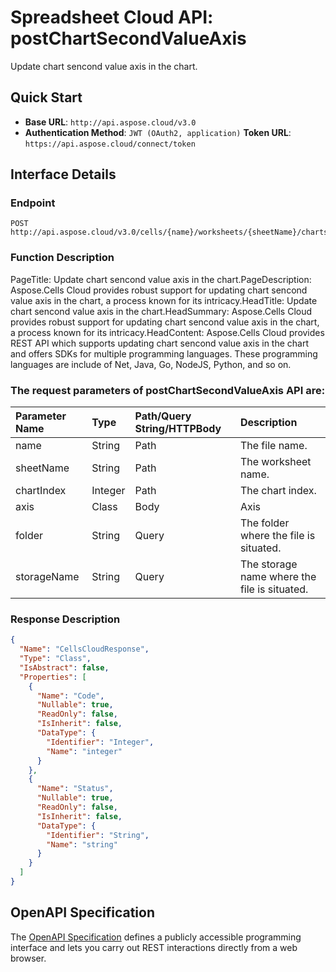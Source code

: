 # **Spreadsheet Cloud API: postChartSecondValueAxis**

Update chart sencond value axis in the chart. 


## **Quick Start**

- **Base URL**: `http://api.aspose.cloud/v3.0`
- **Authentication Method**: `JWT (OAuth2, application)`  **Token URL**: `https://api.aspose.cloud/connect/token`
## **Interface Details**

### **Endpoint** 

```
POST http://api.aspose.cloud/v3.0/cells/{name}/worksheets/{sheetName}/charts/{chartIndex}/secondvalueaxis
```
### **Function Description**
PageTitle: Update chart sencond value axis in the chart.PageDescription: Aspose.Cells Cloud provides robust support for updating chart sencond value axis in the chart, a process known for its intricacy.HeadTitle: Update chart sencond value axis in the chart.HeadSummary: Aspose.Cells Cloud provides robust support for updating chart sencond value axis in the chart, a process known for its intricacy.HeadContent: Aspose.Cells Cloud provides REST API which supports updating chart sencond value axis in the chart and offers SDKs for multiple programming languages. These programming languages are include of Net, Java, Go, NodeJS, Python, and so on.

### The request parameters of **postChartSecondValueAxis** API are: 

| Parameter Name | Type | Path/Query String/HTTPBody | Description | 
| :- | :- | :- |:- | 
|name|String|Path|The file name.|
|sheetName|String|Path|The worksheet name.|
|chartIndex|Integer|Path|The chart index.|
|axis|Class|Body|Axis |
|folder|String|Query|The folder where the file is situated.|
|storageName|String|Query|The storage name where the file is situated.|

### **Response Description**
```json
{
  "Name": "CellsCloudResponse",
  "Type": "Class",
  "IsAbstract": false,
  "Properties": [
    {
      "Name": "Code",
      "Nullable": true,
      "ReadOnly": false,
      "IsInherit": false,
      "DataType": {
        "Identifier": "Integer",
        "Name": "integer"
      }
    },
    {
      "Name": "Status",
      "Nullable": true,
      "ReadOnly": false,
      "IsInherit": false,
      "DataType": {
        "Identifier": "String",
        "Name": "string"
      }
    }
  ]
}
```


## OpenAPI Specification

The [OpenAPI Specification](https://reference.aspose.cloud/cells/#/ChartsController/PostChartSecondValueAxis) defines a publicly accessible programming interface and lets you carry out REST interactions directly from a web browser.


